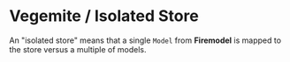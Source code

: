 # Vegemite / Isolated Store

An "isolated store" means that a single `Model` from **Firemodel** is mapped to the store versus a multiple of models. 